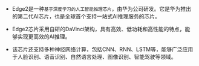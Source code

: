
* Edge2是一种`基于深度学习的人工智能推理芯片`，由华为公司研发。它是华为推出的第二代AI芯片，也是全球首个支持一站式AI推理服务的芯片。


* Edge2芯片采用自研的DaVinci架构，具有高效、低功耗和高性能的特点，能够实现更高效的AI推理。
* 该芯片还支持多种神经网络计算，包括CNN、RNN、LSTM等，能够广泛应用于人脸识别、语音识别、自然语言处理、图像识别、智能驾驶等领域。



